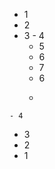  - 1
  - 2
   - 3
    - 4
     - 5
      - 6
       - 7
      - 6
     - ```
    - 4
   - 3
  - 2
 - 1
